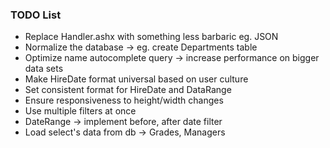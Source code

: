 ### TODO List ###
* Replace Handler.ashx with something less barbaric eg. JSON
* Normalize the database -> eg. create Departments table
* Optimize name autocomplete query -> increase performance on bigger data sets
* Make HireDate format universal based on user culture
* Set consistent format for HireDate and DataRange
* Ensure responsiveness to height/width changes
* Use multiple filters at once
* DateRange -> implement before, after date filter
* Load select's data from db -> Grades, Managers
